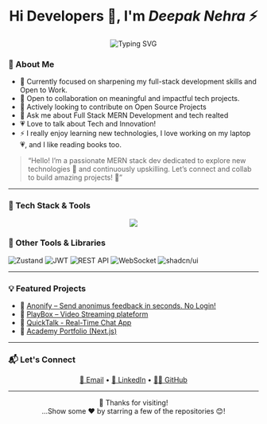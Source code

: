 
<h1 align="center">
  Hi Developers 👋, I'm <strong><i>Deepak Nehra</i></strong> ⚡
</h1>


<p align="center">
  <img src="https://readme-typing-svg.demolab.com?font=Fira+Code&duration=2500&pause=1000&color=FACC15&center=true&width=435&lines=MERN+Stack+Developer;Passionate+about+Tech+%F0%9F%9A%80;Let's+build+something+amazing+!%F0%9F%A4%9D" alt="Typing SVG" />
</p>


### 🚀 About Me

- 🔭 Currently focused on sharpening my full-stack development skills and Open to Work.
- 🤝 Open to collaboration on meaningful and impactful tech projects.
- 👯 Actively looking to contribute on Open Source Projects
- 💬 Ask me about Full Stack MERN Development and tech realted
- 💗 Love to talk about Tech and Innovation!
- ⚡ I really enjoy learning new technologies, I love working on my laptop 💗, and I like reading books too.
  

> “Hello! I’m a passionate MERN stack dev dedicated to explore new technologies 🚀 and continuously upskilling. Let’s connect and collab to build amazing projects! 🤝”

---

### 🧠 Tech Stack & Tools

<div align="center">
  <img src="https://skillicons.dev/icons?i=react,next,ts,nodejs,express,mongodb,redux,docker,git,github,html,css,js,tailwind,vscode,postman,cpp,bootstrap" />
</div>

### 🚀 Other Tools & Libraries

![Zustand](https://img.shields.io/badge/Zustand-000000?style=for-the-badge&logo=zustand&logoColor=white)
![JWT](https://img.shields.io/badge/JWT-000000?style=for-the-badge&logo=jsonwebtokens&logoColor=white)
![REST API](https://img.shields.io/badge/REST_API-005571?style=for-the-badge&logo=api&logoColor=white)
![WebSocket](https://img.shields.io/badge/WebSocket-35495E?style=for-the-badge&logo=websockets&logoColor=white)
![shadcn/ui](https://img.shields.io/badge/shadcn%2Fui-111827?style=for-the-badge&logo=tailwindcss&logoColor=white)


---

### 💡 Featured Projects

- 🔹 [Anonify – Send anonimus feedback in seconds. No Login!](https://github.com/Nehra416/anonify)
- 🔹 [PlayBox – Video Streaming plateform](https://github.com/Nehra416/PlayBox)
- 🔹 [QuickTalk - Real-Time Chat App](https://github.com/Nehra416/Chat_web)
- 🔹 [Academy Portfolio (Next.js)](https://github.com/Nehra416/Academy_Nextjs)

---

### 📬 Let's Connect

<p align="center">
  <a href="mailto:deepaknehra416@gmail.com">📧 Email</a> •
  <a href="https://www.linkedin.com/in/deepak-nehra/">🔗 LinkedIn</a> •
  <a href="https://github.com/Nehra416">👨‍💻 GitHub</a>
</p>

---
<p align="center">
  🙌 Thanks for visiting!  
  <br/>
  ...Show some ❤️ by starring a few of the repositories 😊!
</p>

